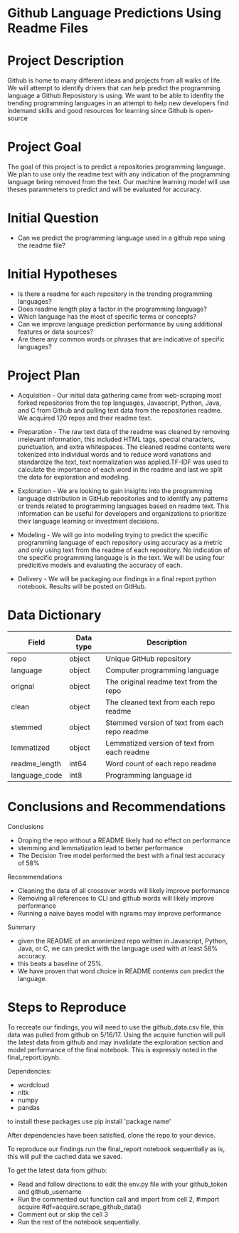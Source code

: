 # Github Language Predictions Using Readme Files


# Project Description

Github is home to many different ideas and projects from all walks of life. We will attempt to identify drivers that can help predict the programming
language a Github Reposistory is using. We want to be able to idenfity the trending programming languages in an attempt to help new developers find 
indemand skills and good resources for learning since Github is open-source

# Project Goal

The goal of this project is to predict a repositories programming language. We plan to use only the readme text with any indication of the programming language being removed from the text. Our machine learning model will use theses parammeters to predict and will be evaluated for accuracy.

# Initial Question
- Can we predict the programming language used in a github repo using the readme file?

# Initial Hypotheses

- Is there a readme for each repository in the trending programming languages?
- Does readme length play a factor in the programming language?
- Which language has the most of specific terms or concepts?
- Can we improve language prediction performance by using additional features or data sources?
- Are there any common words or phrases that are indicative of specific languages?


# Project Plan


- Acquisition - Our initial data gathering came from web-scraping most forked repositories from the top languages, Javascript, Python, Java, and C from Github and pulling text data from the repositories readme. We acquired 120 repos and their readme text.

- Preparation - The raw text data of the readme was cleaned by removing irrelevant information, this included HTML tags, special characters, punctuation, and extra whitespaces. The cleaned readme contents were tokenized into individual words and to reduce word variations and standardize the text, text normalization was applied.TF-IDF was used to calculate the importance of each word in the readme and last we split the data for exploration and modeling. 

- Exploration - We are looking to gain insights into the programming language distribution in GitHub repositories and to identify any patterns or trends related to programming languages based on readme text. This information can be useful for developers and organizations to prioritize their language learning or investment decisions.

- Modeling - We will go into modeling trying to predict the specific programming language of each repository using accuracy as a metric and only using text from the readme of each repository. No indication of the specific programming language is in the text. We will be using four predicitive models and evaluating the accuracy of each.

- Delivery - We will be packaging our findings in a final report python notebook. Results will be posted on GitHub.


# Data Dictionary

| Field 		   |        Data type 		|				Description				       |
|------------------|------------------------|----------------------------------------------|
| repo             |                  object| Unique GitHub repository   				   |
| language         |                  object| Computer programming language                |
| orignal          |                  object| The original readme text from the repo	   |
| clean            |                  object| The cleaned text from each repo readme       |
| stemmed          |                  object| Stemmed version of text from each repo readme|
| lemmatized       |                  object| Lemmatized version of text from each readme  |
| readme_length    |                   int64| Word count of each repo readme			   |
| language_code    |                    int8| Programming language id                      |

# Conclusions and Recommendations

Conclusions
- Droping the repo without a README likely had no effect on performance
- stemming and lemmatization lead to better performance
- The Decision Tree model performed the best with a final test accuracy of 58%


Recommendations
- Cleaning the data of all crossover words will likely improve performance
- Removing all references to CLI and github words will likely improve performance
- Running a naive bayes model with ngrams may improve performance 

Summary
- given the README of an anonimized repo written in Javascript, Python, Java, or C, we can predict with the language used with at least 58% accuracy.
- this beats a baseline of 25%.
- We have proven that word choice in README contents can predict the language. 

# Steps to Reproduce

To recreate our findings, you will need to use the github_data.csv file, this data was pulled from github on 5/16/17. Using the acquire function will pull the latest data from github and may invalidate the exploration section and model performance of the final notebook. This is expressly noted in the final_report.ipynb.

Dependencies:
- wordcloud
- nltk
- numpy
- pandas

to install these packages use pip install 'package name'

After dependencies have been satisfied, clone the repo to your device.

To reproduce our findings run the final_report notebook sequentially as is, this will pull the cached data we saved.

To get the latest data from github:
- Read and follow directions to edit the env.py file with your github_token and github_username
- Run the commented out function call and import from cell 2, #import acquire #df=acquire.scrape_github_data()
- Comment out or skip the cell 3 
- Run the rest of the notebook sequentially.

 
